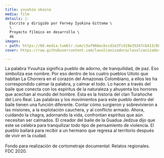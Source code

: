 ```yaml
---
title: yvuuhza okaina
media: film
details: |-
  Escrito y dirigido por Ferney Iyokina Gittoma \
  \
  Proyecto fílmico en desarrollo \
  4k
images:
- path: https://66.media.tumblr.com/c5af066ecbccd1e3fcd19e35347cb413/08c912485a80ffab-b8/s2048x3072/90a054ae47eabfd9c07dbffab2948eacc8c27f52.jpg
cover: https://raw.githubusercontent.com/lavulcanizadora/lavulcanizadora/main/uploads/project-covers/yvuuhza-okaina-cover.png

---
```

La palabra Yvuuhza significa pueblo de adorno, de tranquilidad, de paz. Eso simboliza ese nombre. Por eso dentro de los cuatro pueblos Uitoto que habitan La Chorrera en el corazón del Amazonas Colombiano, a ellos les ha correspondido calmar la palabra, y calmar el todo. Lo hacen a través del baile que conecta con los espíritus de la naturaleza y ahuyenta los horrores que acechan al mundo del hombre. Esta es la historia del clan Turañoche del Loro Real. Las palabras y los movimientos para este pueblo dentro del baile tienen una función diferente. Contar cómo surgieron y sobrevivieron a las misiones, a la explotación cauchera, y al conflicto armado. Ahora, cuidando la chagra, adornando la vida, confrontan espíritus que aún necesitan ser calmados. El creador del baile de la Guadua Jedzua dijo que este se celebra para tranquilizar todo tipo de pensamiento de violencia. El pueblo bailará para recibir a un hermano que regresa al territorio después de vivir en la ciudad. <br> <br> Fondo para realización de cortometraje documental: Relatos regionales. FDC 2020.